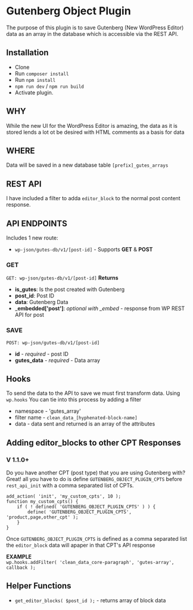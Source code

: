 # Gutenberg Object Plugin
The purpose of this plugin is to save Gutenberg (New WordPress Editor) data as an array in the database which is accessible via the REST API.

## Installation
* Clone
* Run `composer install`
* Run `npm install`
* `npm run dev` / `npm run build`
* Activate plugin.

## WHY
While the new UI for the WordPress Editor is amazing, the data as it is stored lends a lot ot be desired with HTML comments as a basis for data

## WHERE
Data will be saved in a new database table `[prefix]_gutes_arrays`

## REST API
I have included a filter to adda `editor_block` to the normal post content response.

## API ENDPOINTS
Includes 1 new route:  
* `wp-json/gutes-db/v1/[post-id]` - Supports __GET__ & __POST__ 

### GET  
`GET: wp-json/gutes-db/v1/[post-id]`
__Returns__
* __is_gutes__: Is the post created with Gutenberg
* __post_id__: Post ID
* __data__: Gutenberg Data
* ___embedded['post']__: _optional with \_embed_ - response from WP REST API for post  

  
### SAVE
`POST: wp-json/gutes-db/v1/[post-id]`
* __id__ - _required_ - post ID
* __gutes_data__ - _required_ - Data array

## Hooks
To send the data to the API to save we must first transform data. Using `wp.hooks` You can tie into this process by adding a filter  
* namespace - 'gutes_array'
* filter name - `clean_data_[hyphenated-block-name]`
* data - data sent and returned is an array of the attributes

## Adding editor_blocks to other CPT Responses
### V 1.1.0+
Do you have another CPT (post type) that you are using Gutenberg with? Great! all you have to do is define `GUTENBERG_OBJECT_PLUGIN_CPTS` before `rest_api_init` with a comma separated list of CPTs.
```
add_action( 'init', 'my_custom_cpts', 10 );
function my_custom_cpts() {
    if ( ! defined( 'GUTENBERG_OBJECT_PLUGIN_CPTS' ) ) {
        define( 'GUTENBERG_OBJECT_PLUGIN_CPTS', 'product,page,other_cpt' );    
    }
}
```

Once `GUTENBERG_OBJECT_PLUGIN_CPTS` is defined as a comma separated list the `editor_block` data will apaper in that CPT's API response

__EXAMPLE__    
`wp.hooks.addFilter( 'clean_data_core-paragraph', 'gutes-array', callback );`  

## Helper Functions
* `get_editor_blocks( $post_id );` - returns array of block data 
